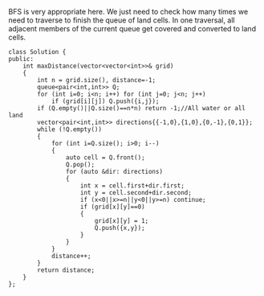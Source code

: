 BFS is very appropriate here. We just need to check how many times we need to traverse to finish the queue of land cells. In one traversal, all adjacent members of the current queue get covered and converted to land cells. 

```
class Solution {
public:
    int maxDistance(vector<vector<int>>& grid) 
    {
        int n = grid.size(), distance=-1;
        queue<pair<int,int>> Q;
        for (int i=0; i<n; i++) for (int j=0; j<n; j++)
            if (grid[i][j]) Q.push({i,j});
        if (Q.empty()||Q.size()==n*n) return -1;//All water or all land
        vector<pair<int,int>> directions{{-1,0},{1,0},{0,-1},{0,1}};
        while (!Q.empty())
        {
            for (int i=Q.size(); i>0; i--)
            {
                auto cell = Q.front();
                Q.pop();
                for (auto &dir: directions)
                {
                    int x = cell.first+dir.first;
                    int y = cell.second+dir.second;
                    if (x<0||x>=n||y<0||y>=n) continue;
                    if (grid[x][y]==0)
                    {
                        grid[x][y] = 1;
                        Q.push({x,y});
                    }
                }
            }
            distance++;
        }
        return distance;
    }
};
```